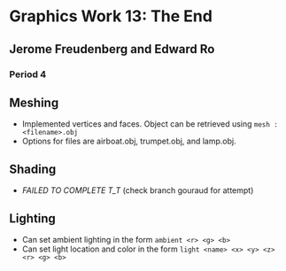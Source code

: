 # Graphics Work 13: The End
## Jerome Freudenberg and Edward Ro
### Period 4

## Meshing
- Implemented vertices and faces. Object can be retrieved using ```mesh :<filename>.obj```
- Options for files are airboat.obj, trumpet.obj, and lamp.obj.

## Shading
- *FAILED TO COMPLETE T_T* (check branch gouraud for attempt)

## Lighting
- Can set ambient lighting in the form ```ambient <r> <g> <b>```
- Can set light location and color in the form ```light <name> <x> <y> <z> <r> <g> <b>```
